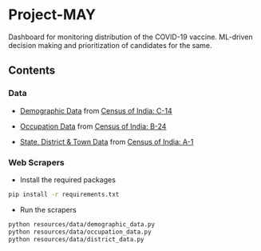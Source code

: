 # Project-MAY

Dashboard for monitoring distribution of the COVID-19 vaccine. ML-driven decision making and prioritization of candidates for the same.

## Contents

### Data

* [Demographic Data](resources/data/censusindia.gov.in/census_age.csv) from [Census of India: C-14](https://censusindia.gov.in/2011census/C-series/C-14.html)

* [Occupation Data](resources/data/censusindia.gov.in/census_occupation.csv) from [Census of India: B-24](https://censusindia.gov.in/2011census/B-series/B_24.html)

* [State, District & Town Data](resources/data/censusindia.gov.in/census_district.csv) from [Census of India: A-1](http://censusindia.gov.in/2011census/A-1_NO_OF_VILLAGES_TOWNS_HOUSEHOLDS_POPULATION_AND_AREA.xlsx)

### Web Scrapers

* Install the required packages

```bash
pip install -r requirements.txt
```

* Run the scrapers

```bash
python resources/data/demographic_data.py
python resources/data/occupation_data.py
python resources/data/district_data.py
```
